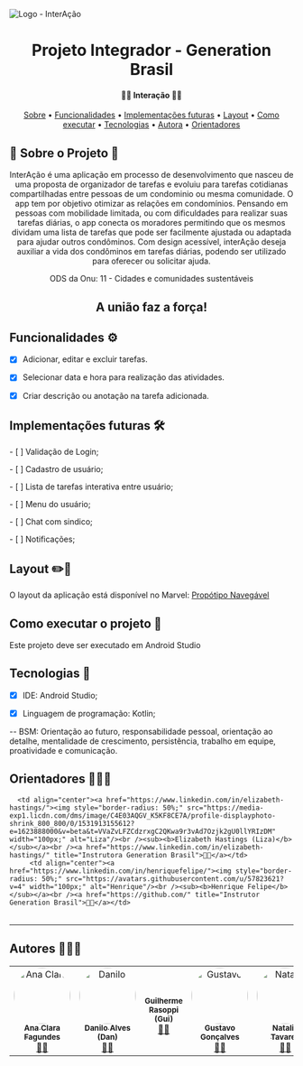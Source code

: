 ![Logo - InterAção](https://user-images.githubusercontent.com/92732923/145428875-8bb61072-319c-4f37-9080-856ed1931625.png)

<h1 align="center"> Projeto Integrador - Generation Brasil </h1>

  <h4 align="center"> 
	 🤝🤝 Interação  🤜🤛
</h4>


 <p align="center">
 <a href="#-sobre-o-projeto">Sobre</a> •
 <a href="#-funcionalidades">Funcionalidades</a> •
 <a href="#-implementacoes">Implementações futuras</a> •
 <a href="#-layout">Layout</a> • 
 <a href="#-como-executar-o-projeto">Como executar</a> • 
 <a href="#-tecnologias">Tecnologias</a> • 
 <a href="#-autores">Autora</a> • 
 <a href="#-orientadores">Orientadores</a> 
</p>

## 📄 Sobre o Projeto 🐝
<p align="center"> 
	InterAção é uma aplicação em processo de desenvolvimento que nasceu de uma proposta de organizador de tarefas e evoluiu para tarefas cotidianas compartilhadas entre pessoas de um condominio ou mesma comunidade.
      O app tem por objetivo otimizar as relações em condomínios. Pensando em pessoas com mobilidade limitada, ou com dificuldades para realizar suas tarefas diárias, o app conecta os moradores permitindo que os mesmos dividam uma lista de tarefas que pode ser facilmente ajustada ou adaptada para ajudar outros condôminos. Com design acessível, interAção deseja auxiliar a vida dos condôminos em tarefas diárias, podendo ser utilizado para oferecer ou solicitar ajuda.
</p>
<p align="center">
      ODS da Onu: 11 - Cidades e comunidades sustentáveis
</P>
<h2 align="center"> 
                A união faz a força!
	</h2>


##  Funcionalidades ⚙️

- [x] Adicionar, editar e excluir tarefas.
- [x] Selecionar data e hora para realização das atividades.
- [x] Criar descrição ou anotação na tarefa adicionada.



##  Implementações futuras 🛠️

<p> - [ ] Validação de Login;
<p> - [ ] Cadastro de usuário;
<p> - [ ] Lista de tarefas interativa entre usuário;
<p> - [ ] Menu do usuário;
<p> - [ ] Chat com sindico;
<p> - [ ] Notificações;

##  Layout ✏️📐

O layout da aplicação está disponível no Marvel:
[Propótipo Navegável](https://marvelapp.com/prototype/79d2146/screen/83432960)




##  Como executar o projeto 📱

Este projeto deve ser executado em Android Studio



## Tecnologias 🧬

- [x] IDE: Android Studio;
- [x] Linguagem de programação: Kotlin;


-- BSM: Orientação ao futuro, responsabilidade pessoal, orientação ao detalhe, mentalidade de crescimento, persistência, trabalho em equipe, proatividade e comunicação.



## Orientadores 🧑🏽‍🏫

<table>
  <tr>
    	 
	  <td align="center"><a href="https://www.linkedin.com/in/elizabeth-hastings/"><img style="border-radius: 50%;" src="https://media-exp1.licdn.com/dms/image/C4E03AQGV_K5KF8CE7A/profile-displayphoto-shrink_800_800/0/1531913155612?e=1623888000&v=beta&t=VVaZvLFZCdzrxgC2QKwa9r3vAd7Ozjk2gU0llYRIzDM" width="100px;" alt="Liza"/><br /><sub><b>Elizabeth Hastings (Liza)</b></sub></a><br /><a href="https://www.linkedin.com/in/elizabeth-hastings/" title="Instrutora Generation Brasil">👨‍🚀</a></td> 
         <td align="center"><a href="https://www.linkedin.com/in/henriquefelipe/"><img style="border-radius: 50%;" src="https://avatars.githubusercontent.com/u/57823621?v=4" width="100px;" alt="Henrique"/><br /><sub><b>Henrique Felipe</b></sub></a><br /><a href="https://github.com/" title="Instrutor Generation Brasil">👨‍🚀</a></td>   
</tr>
</table>


---

##  Autores 🧑🏽‍🎓

<table>
  <tr>
    <td align="center"><a href="https://www.linkedin.com/in/ana-fagundes/"><img style="border-radius: 50%;" src="![WhatsApp Image 2021-12-05 at 19 50 51](https://user-images.githubusercontent.com/92732923/145437324-c5f9ab78-0b2a-4db1-88cb-a8233d2b7936.jpeg)" width="100px;" alt="Ana Clara"/><br /><sub><b>Ana Clara Fagundes</b></sub></a><br /><a href="https://github.com/AnaClaraFag" title="Desenvolvedora FullStack Mobile">👨‍🚀</a></td>    <td align="center"><a href="https://www.linkedin.com/in/danilo-alves-6560109b/"><img style="border-radius: 50%;" src="https://avatars.githubusercontent.com/u/79121527?s=400&u=0489c8337514ef5aecb1307f8cf402def7063810&v=4" width="100px;" alt="Danilo"/><br /><sub><b>Danilo Alves (Dan)</b></sub></a><br /><a href="https://github.com/dcostaalves" title="Desenvolvedor Back End mobile">👨‍🚀</a></td> 
   <td align="center"><a href="https://www.linkedin.com/in/guilherme-rasoppi-751b98171/ ><img style="border-radius: 50%;" src="https://avatars.githubusercontent.com/u/78670618?v=4" width="100px;" alt="Gui"/><br /><sub><b>Guilherme Rasoppi (Gui)</b></sub></a><br /><a href=" https://github.com/Guilherme-Rasoppi" title="Desenvolvedor FullStack Mobile">👨‍🚀</a></td>
  <td align="center"><a href="https://www.linkedin.com/in/gustavo-gon%C3%A7alves-4989111ba/"><img style="border-radius: 50%;" src="https://cdn.discordapp.com/attachments/818568460418154537/841695228711796776/Sem_titulo.png" width="100px;" alt="Gustavo"/><br /><sub><b>Gustavo Gonçalves</b></sub></a><br /><a href="https://github.com/GustavoAEG/Generation" title="Desenvolvedor Back End Mobile">👨‍🚀</a></td> 
   <td align="center"><a href="https://www.linkedin.com/in/natalia-tavares-/"><img style="border-radius: 50%;" src="https://avatars.githubusercontent.com/u/53885045?v=4" width="100px;" alt="Natalia"/><br /><sub><b>Natalia Tavares</b></sub></a><br /><a href="https://github.com/natalia-tavares" title="Desenvolvedora Front End Mobile">👨‍🚀</a></td> 

  </tr>
  </table>


